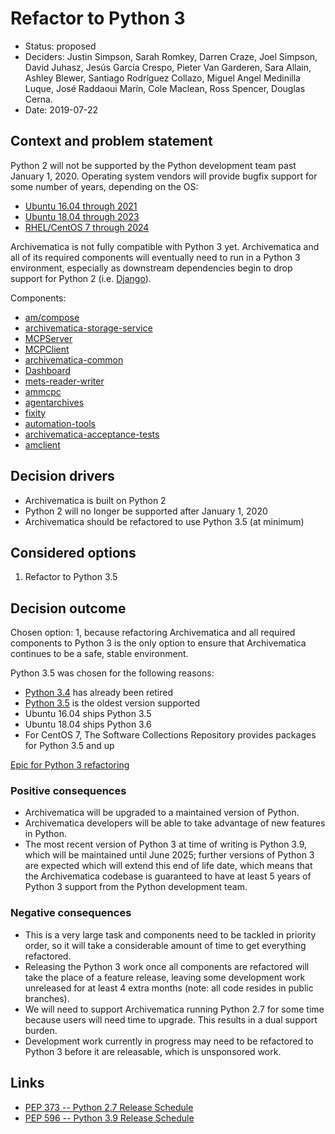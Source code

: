 # Refactor to Python 3

* Status: proposed
* Deciders: Justin Simpson, Sarah Romkey, Darren Craze, Joel Simpson, David
  Juhasz, Jesús García Crespo, Pieter Van Garderen, Sara Allain, Ashley Blewer,
  Santiago Rodríguez Collazo, Miguel Angel Medinilla Luque, José Raddaoui Marín,
  Cole Maclean, Ross Spencer, Douglas Cerna.
* Date: 2019-07-22

## Context and problem statement

Python 2 will not be supported by the Python development team past January 1,
2020\. Operating system vendors will provide bugfix support for some number of
years, depending on the OS:

* [Ubuntu 16.04 through 2021](https://wiki.ubuntu.com/Releases)
* [Ubuntu 18.04 through 2023](https://wiki.ubuntu.com/Releases)
* [RHEL/CentOS 7 through 2024](https://wiki.centos.org/About/Product)

Archivematica is not fully compatible with Python 3 yet. Archivematica and all
of its required components will eventually need to run in a Python 3
environment, especially as downstream dependencies begin to drop support for
Python 2 (i.e.
[Django](https://docs.djangoproject.com/en/2.2/faq/install/#what-python-version-should-i-use-with-django)).

Components:

* [am/compose](https://github.com/artefactual-labs/am)
* [archivematica-storage-service](https://github.com/artefactual/archivematica-storage-service)
* [MCPServer](https://github.com/artefactual/archivematica/tree/a889605d8c97e114f8c0bc707d6a371030fb5c0b/src/MCPServer)
* [MCPClient](https://github.com/artefactual/archivematica/tree/a889605d8c97e114f8c0bc707d6a371030fb5c0b/src/MCPClient)
* [archivematica-common](https://github.com/artefactual/archivematica/tree/a889605d8c97e114f8c0bc707d6a371030fb5c0b/src/archivematicaCommon)
* [Dashboard](https://github.com/artefactual/archivematica/tree/a889605d8c97e114f8c0bc707d6a371030fb5c0b/src/dashboard)
* [mets-reader-writer](https://github.com/artefactual-labs/mets-reader-writer)
* [ammcpc](https://github.com/artefactual-labs/ammcpc)
* [agentarchives](https://github.com/artefactual-labs/agentarchives)
* [fixity](https://github.com/artefactual/fixity)
* [automation-tools](https://github.com/artefactual/automation-tools)
* [archivematica-acceptance-tests](https://github.com/artefactual-labs/archivematica-acceptance-tests)
* [amclient](https://github.com/artefactual-labs/amclient)

## Decision drivers <!-- optional -->

* Archivematica is built on Python 2
* Python 2 will no longer be supported after January 1, 2020
* Archivematica should be refactored to use Python 3.5 (at minimum)

## Considered options

1. Refactor to Python 3.5

## Decision outcome

Chosen option: 1, because refactoring Archivematica and all required components
to Python 3 is the only option to ensure that Archivematica continues to be a
safe, stable environment.

Python 3.5 was chosen for the following reasons:

* [Python 3.4](https://www.python.org/dev/peps/pep-0429/) has already been
  retired
* [Python 3.5](https://www.python.org/dev/peps/pep-0478/) is the oldest version
  supported
* Ubuntu 16.04 ships Python 3.5
* Ubuntu 18.04 ships Python 3.6
* For CentOS 7, The Software Collections Repository provides packages for
  Python 3.5 and up

[Epic for Python 3 refactoring](https://github.com/archivematica/Issues/issues/805)

### Positive consequences

* Archivematica will be upgraded to a maintained version of Python.
* Archivematica developers will be able to take advantage of new features in
  Python.
* The most recent version of Python 3 at time of writing is Python 3.9, which
  will be maintained until June 2025; further versions of Python 3 are expected
  which will extend this end of life date, which means that the Archivematica
  codebase is guaranteed to have at least 5 years of Python 3 support from the
  Python development team.

### Negative consequences

* This is a very large task and components need to be tackled in priority order,
  so it will take a considerable amount of time to get everything refactored.
* Releasing the Python 3 work once all components are refactored will take the
  place of a feature release, leaving some development work unreleased for at
  least 4 extra months (note: all code resides in public branches).
* We will need to support Archivematica running Python 2.7 for some time because
  users will need time to upgrade. This results in a dual support burden.
* Development work currently in progress may need to be refactored to Python 3
  before it are releasable, which is unsponsored work.

## Links <!-- optional -->

* [PEP 373 -- Python 2.7 Release Schedule](https://www.python.org/dev/peps/pep-0373/)
* [PEP 596 -- Python 3.9 Release Schedule](https://www.python.org/dev/peps/pep-0596/)
